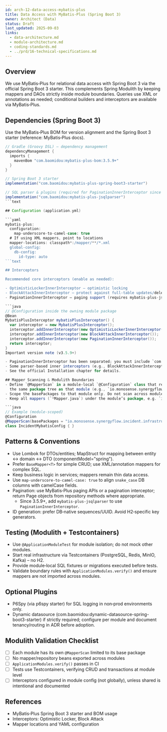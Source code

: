 ```yaml
---
id: arch-12-data-access-mybatis-plus
title: Data Access with MyBatis‑Plus (Spring Boot 3)
owner: Architect (Data)
status: Draft
last_updated: 2025-09-03
links:
  - data-architecture.md
  - module-architecture.md
  - coding-standards.md
  - ../prd/16-technical-specifications.md
---
```


## Overview

We use MyBatis‑Plus for relational data access with Spring Boot 3 via the
official Spring Boot 3 starter. This complements Spring Modulith by keeping
mappers and DAOs strictly inside module boundaries. Queries use XML or
annotations as needed; conditional builders and interceptors are available via
MyBatis‑Plus.

## Dependencies (Spring Boot 3)

Use the MyBatis‑Plus BOM for version alignment and the Spring Boot 3 starter (reference: MyBatis‑Plus docs).

```groovy
// Gradle (Groovy DSL) – dependency management
dependencyManagement {
  imports {
    mavenBom "com.baomidou:mybatis-plus-bom:3.5.9+"
  }
}

// Spring Boot 3 starter
implementation("com.baomidou:mybatis-plus-spring-boot3-starter")

// SQL parser & plugins (required for PaginationInnerInterceptor since v3.5.9)
implementation("com.baomidou:mybatis-plus-jsqlparser")
```text

## Configuration (application.yml)

```yaml
mybatis-plus:
  configuration:
    map-underscore-to-camel-case: true
  # If using XML mappers, point to locations
  mapper-locations: classpath*:/mapper/**/*.xml
  global-config:
    db-config:
      id-type: auto
```text

## Interceptors

Recommended core interceptors (enable as needed):

- OptimisticLockerInnerInterceptor – optimistic locking
- BlockAttackInnerInterceptor – protect against full‑table updates/deletes
- PaginationInnerInterceptor – paging support (requires mybatis-plus-jsqlparser v3.5.9+)

```java
// @Configuration inside the owning module package
@Bean
MybatisPlusInterceptor mybatisPlusInterceptor() {
  var interceptor = new MybatisPlusInterceptor();
  interceptor.addInnerInterceptor(new OptimisticLockerInnerInterceptor());
  interceptor.addInnerInterceptor(new BlockAttackInnerInterceptor());
  interceptor.addInnerInterceptor(new PaginationInnerInterceptor());
  return interceptor;
}
Important version note (v3.5.9+)

- PaginationInnerInterceptor has been separated; you must include `com.baomidou:mybatis-plus-jsqlparser` to use it.
- Some parser-based inner interceptors (e.g., BlockAttackInnerInterceptor) also rely on jsqlparser.
- See the official Installation chapter for details.

## Mapper Scanning & Modulith Boundaries
- Define `@MapperScan` in a module‑local `@Configuration` class that resides in
  the same package tree as that module (e.g., `io.monosense.synergyflow.incident`).
- Scope the basePackages to that module only. Do not scan across module roots.
- Keep all mappers (`*Mapper.java`) under the module’s package, e.g. `io.monosense.synergyflow.incident.infrastructure.mapper`.

```java
// Example (module-scoped)
@Configuration
@MapperScan(basePackages = "io.monosense.synergyflow.incident.infrastructure.mapper")
class IncidentMybatisConfig { }
```

## Patterns & Conventions

- Use Lombok for DTOs/entities; MapStruct for mapping between entity ↔ domain ↔ DTO (componentModel="spring").
- Prefer `BaseMapper<T>` for simple CRUD; use XML/annotation mappers for complex SQL.
- Keep business logic in services; mappers remain thin data access.
- Use `map-underscore-to-camel-case: true` to align `snake_case` DB columns with camelCase fields.
- Pagination: use MyBatis‑Plus paging APIs or a pagination interceptor; return
  Page objects from repository methods where appropriate.
  - Since 3.5.9+, add `mybatis-plus-jsqlparser` to use `PaginationInnerInterceptor`.
- ID generation: prefer DB‑native sequences/UUID. Avoid H2‑specific key generators.

## Testing (Modulith + Testcontainers)

- Use `@ApplicationModuleTest` for module isolation; do not mock other modules.
- Start real infrastructure via Testcontainers (PostgreSQL, Redis, MinIO, Kafka) – no H2.
- Provide module‑local SQL fixtures or migrations executed before tests.
- Validate boundary rules with `ApplicationModules.verify()` and ensure mappers are not imported across modules.

## Optional Plugins

- P6Spy (via p6spy starter) for SQL logging in non‑prod environments only.
- Dynamic datasource (com.baomidou:dynamic-datasource-spring-boot3-starter) if
  strictly required; configure per module and document tenancy/routing in ADR
  before adoption.

## Modulith Validation Checklist

- [ ] Each module has its own `@MapperScan` limited to its base package
- [ ] No mapper/repository beans exported across modules
- [ ] `ApplicationModules.verify()` passes in CI
- [ ] Tests use Testcontainers, verifying CRUD and transactions at module level
- [ ] Interceptors configured in module config (not globally), unless shared is intentional and documented

## References

- MyBatis‑Plus Spring Boot 3 starter and BOM usage
- Interceptors: Optimistic Locker, Block Attack
- Mapper locations and YAML configuration
